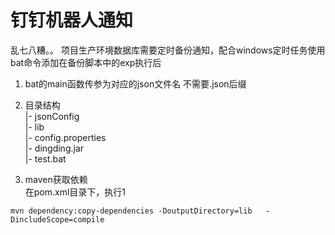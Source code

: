 # 钉钉机器人通知

乱七八糟。。
项目生产环境数据库需要定时备份通知，配合windows定时任务使用  bat命令添加在备份脚本中的exp执行后

1. bat的main函数传参为对应的json文件名 不需要.json后缀

2. 目录结构 <br/>
    |- jsonConfig <br/>
    |- lib <br/>
    |- config.properties <br/>
    |- dingding.jar <br/>
    |- test.bat

3. maven获取依赖<br/>
在pom.xml目录下，执行1
```mermaid
mvn dependency:copy-dependencies -DoutputDirectory=lib   -DincludeScope=compile
